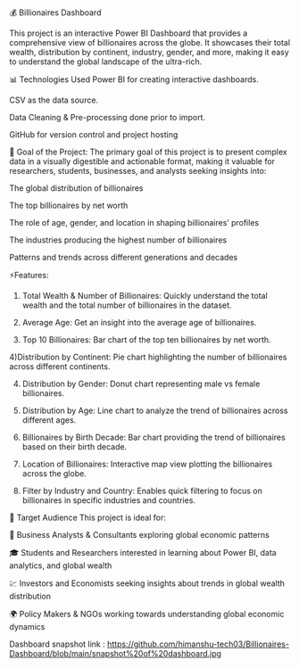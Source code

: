 💰 Billionaires Dashboard

This project is an interactive Power BI Dashboard that provides a comprehensive view of billionaires across the globe. It showcases their total wealth, distribution by continent, industry, gender, and more, making it easy to understand the global landscape of the ultra-rich.


📊 Technologies Used
Power BI for creating interactive dashboards.

 CSV as the data source.

Data Cleaning & Pre-processing done prior to import.

GitHub for version control and project hosting

🎯 Goal of the Project:
The primary goal of this project is to present complex data in a visually digestible and actionable format, making it valuable for researchers, students, businesses, and analysts seeking insights into:

The global distribution of billionaires

The top billionaires by net worth

The role of age, gender, and location in shaping billionaires’ profiles

The industries producing the highest number of billionaires

Patterns and trends across different generations and decades



⚡️Features:
1) Total Wealth & Number of Billionaires: Quickly understand the total wealth and the total number of billionaires in the dataset.

2) Average Age: Get an insight into the average age of billionaires.

3) Top 10 Billionaires: Bar chart of the top ten billionaires by net worth.

4)Distribution by Continent: Pie chart highlighting the number of billionaires across different continents.

4) Distribution by Gender: Donut chart representing male vs female billionaires.

6) Distribution by Age: Line chart to analyze the trend of billionaires across different ages.

7) Billionaires by Birth Decade: Bar chart providing the trend of billionaires based on their birth decade.

8) Location of Billionaires: Interactive map view plotting the billionaires across the globe.

9) Filter by Industry and Country: Enables quick filtering to focus on billionaires in specific industries and countries.

👥 Target Audience
This project is ideal for:

👔 Business Analysts & Consultants exploring global economic patterns

🎓 Students and Researchers interested in learning about Power BI, data analytics, and global wealth

💹 Investors and Economists seeking insights about trends in global wealth distribution

🌍 Policy Makers & NGOs working towards understanding global economic dynamics

Dashboard snapshot link : https://github.com/himanshu-tech03/Billionaires-Dashboard/blob/main/snapshot%20of%20dashboard.jpg
